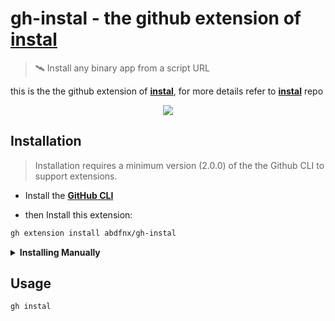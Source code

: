 # gh-instal - the github extension of [**instal**](https://github.com/abdfnx/instal)

> 🛰️ Install any binary app from a script URL

this is the the github extension of [**instal**](https://github.com/abdfnx/instal), for more details refer to [**instal**](https://github.com/abdfnx/instal) repo

<p align="center">
  <img src="https://user-images.githubusercontent.com/64256993/154241761-b8b74a9f-4f0b-4ca5-8549-b7e18ac91586.gif" />
</p>

## Installation

> Installation requires a minimum version (2.0.0) of the the Github CLI to support extensions.

- Install the [**GitHub CLI**](https://cli.github.com)

- then Install this extension:

```bash
gh extension install abdfnx/gh-instal
```

<details>
    <summary><strong>Installing Manually</strong></summary>

> to install this extension **manually**, you can do these steps:

1. clone `gh-instal` repo
    ```bash
    # git
    git clone https://github.com/abdfnx/gh-instal
    
    # github cli
    gh repo clone abdfnx/gh-instal
    ```

2. cd to it
    ```bash
    cd gh-instal
    ```

3. install it locally
    ```bash
    gh extension install .
    ```
</details>

## Usage

```bash
gh instal
```

